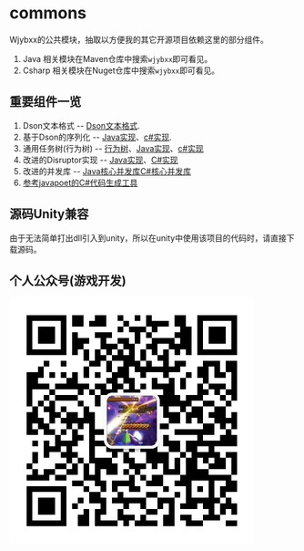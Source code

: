 # commons

Wjybxx的公共模块，抽取以方便我的其它开源项目依赖这里的部分组件。

1. Java 相关模块在Maven仓库中搜索`wjybxx`即可看见。
2. Csharp 相关模块在Nuget仓库中搜索`wjybxx`即可看见。

## 重要组件一览

1. Dson文本格式 -- [Dson文本格式](docs/Dson.md).
2. 基于Dson的序列化 -- [Java实现](java/Dson-Codec/README.md)、[c#实现](csharp/Wjybxx.Dson.Codec/README.md).
3. 通用任务树(行为树) -- [行为树](docs/BTree.md)、[Java实现](java/BTree-Core)、[c#实现](csharp/Wjybxx.BTree.Core)
4. 改进的Disruptor实现 -- [Java实现](java/disruptor)、[C#实现](csharp/Wjybxx.Disruptor)
5. 改进的并发库 -- [Java核心并发库](java/Commons-Concurrent)[C#核心并发库](csharp/Wjybxx.Commons.Concurrent)
6. [参考javapoet的C#代码生成工具](csharp/Wjybxx.Commons.Apt)

## 源码Unity兼容

由于无法简单打出dll引入到unity，所以在unity中使用该项目的代码时，请直接下载源码。

## 个人公众号(游戏开发)

![写代码的诗人](https://github.com/hl845740757/commons/blob/dev/docs/res/qrcode_for_wjybxx.jpg)